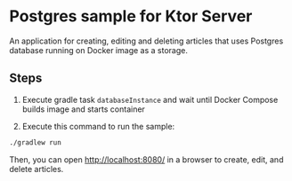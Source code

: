 # Postgres sample for Ktor Server

An application for creating, editing and deleting articles that uses Postgres database running on Docker image as a storage.

## Steps

1. Execute gradle task `databaseInstance` and wait until Docker Compose builds image and starts container

2. Execute this command to run the sample:

```bash
./gradlew run
```

Then, you can open [http://localhost:8080/](http://localhost:8080/) in a browser to create, edit, and delete articles.